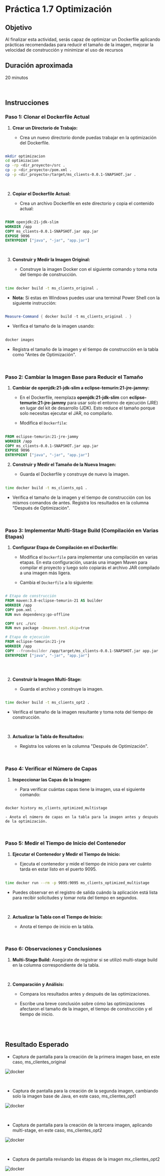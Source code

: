 # Práctica 1.7 Optimización

## Objetivo
Al finalizar esta actividad, serás capaz de optimizar un Dockerfile aplicando prácticas recomendadas para reducir el tamaño de la imagen, mejorar la velocidad de construcción y minimizar el uso de recursos


## Duración aproximada
20 minutos

<br/>

## Instrucciones

### Paso 1: Clonar el Dockerfile Actual

1. **Crear un Directorio de Trabajo:**

    - Crea un nuevo directorio donde puedas trabajar en la optimización del Dockerfile.

```bash

mkdir optimizacion
cd optimizacion
cp -rp <dir_proyecto>/src .
cp -p <dir_proyecto>/pom.xml .
cp -p <dir_proyecto>/target/ms_clients-0.0.1-SNAPSHOT.jar .
```

<br/>


2. **Copiar el Dockerfile Actual:**

    - Crea un archivo Dockerfile en este directorio y copia el contenido actual:

```dockerfile

FROM openjdk:21-jdk-slim
WORKDIR /app
COPY ms_clients-0.0.1-SNAPSHOT.jar app.jar
EXPOSE 9096
ENTRYPOINT ["java", "-jar", "app.jar"]

```

<br/>


3. **Construir y Medir la Imagen Original:**

    - Construye la imagen Docker con el siguiente comando y toma nota del tiempo de construcción.
```bash
 
time docker build -t ms_clients_original .
```

- **Nota:** Si estas en Windows puedes usar una terminal Power Shell con la siguiente instrucción:

```PowerShell

Measure-Command { docker build -t ms_clients_original . }

```


- Verifica el tamaño de la imagen usando:

```bash
 
docker images  
```

- Registra el tamaño de la imagen y el tiempo de construcción en la tabla como "Antes de Optimización".


<br/>

### Paso 2: Cambiar la Imagen Base para Reducir el Tamaño


1. **Cambiar de openjdk:21-jdk-slim a eclipse-temurin:21-jre-jammy:**

    - En el Dockerfile, reemplaza **openjdk:21-jdk-slim** con **eclipse-temurin:21-jre-jammy** para usar solo el entorno de ejecución (JRE) en lugar del kit de desarrollo (JDK). Esto reduce el tamaño porque solo necesitas ejecutar el JAR, no compilarlo.

    - Modifica el `Dockerfile`:

```dockerfile
 
FROM eclipse-temurin:21-jre-jammy
WORKDIR /app
COPY ms_clients-0.0.1-SNAPSHOT.jar app.jar
EXPOSE 9096
ENTRYPOINT ["java", "-jar", "app.jar"]
```

2. **Construir y Medir el Tamaño de la Nueva Imagen:**

    - Guarda el Dockerfile y construye de nuevo la imagen.

```bash
 
time docker build -t ms_clients_op1 .
```

- Verifica el tamaño de la imagen y el tiempo de construcción con los mismos comandos de antes. Registra los resultados en la columna "Después de Optimización".


<br/>

### Paso 3: Implementar Multi-Stage Build (Compilación en Varias Etapas)

1. **Configurar Etapa de Compilación en el Dockerfile:**

    - Modifica el `Dockerfile` para implementar una compilación en varias etapas. En esta configuración, usarás una imagen Maven para compilar el proyecto y luego solo copiarás el archivo JAR compilado a una imagen más ligera.

    - Cambia el `Dockerfile` a lo siguiente:

```dockerfile

# Etapa de construcción
FROM maven:3.8-eclipse-temurin-21 AS builder
WORKDIR /app
COPY pom.xml .
RUN mvn dependency:go-offline

COPY src ./src
RUN mvn package -Dmaven.test.skip=true

# Etapa de ejecución
FROM eclipse-temurin:21-jre
WORKDIR /app
COPY --from=builder /app/target/ms_clients-0.0.1-SNAPSHOT.jar app.jar
ENTRYPOINT ["java", "-jar", "app.jar"]
 
```


<br/>


2. **Construir la Imagen Multi-Stage:**

    - Guarda el archivo y construye la imagen.

```bash
 
time docker build -t ms_clients_opt2 .
```

- Verifica el tamaño de la imagen resultante y toma nota del tiempo de construcción.


<br/>


3. **Actualizar la Tabla de Resultados:**

    - Registra los valores en la columna "Después de Optimización".


<br/>

### Paso 4: Verificar el Número de Capas

1. **Inspeccionar las Capas de la Imagen:**

    - Para verificar cuántas capas tiene la imagen, usa el siguiente comando:

```bash

docker history ms_clients_optimized_multistage
```

    - Anota el número de capas en la tabla para la imagen antes y después de la optimización.



<br/>

### Paso 5: Medir el Tiempo de Inicio del Contenedor

1. **Ejecutar el Contenedor y Medir el Tiempo de Inicio:**

    - Ejecuta el contenedor y mide el tiempo de inicio para ver cuánto tarda en estar listo en el puerto 9095.

```bash
 
time docker run --rm -p 9095:9095 ms_clients_optimized_multistage
```

- Puedes observar en el registro de salida cuándo la aplicación está lista para recibir solicitudes y tomar nota del tiempo en segundos.

<br/>


2. **Actualizar la Tabla con el Tiempo de Inicio:**

    - Anota el tiempo de inicio en la tabla.


<br/>

### Paso 6: Observaciones y Conclusiones

1. **Multi-Stage Build:** Asegúrate de registrar si se utilizó multi-stage build en la columna correspondiente de la tabla.


<br/>


2. **Comparación y Análisis:**

    - Compara los resultados antes y después de las optimizaciones.

    - Escribe una breve conclusión sobre cómo las optimizaciones afectaron el tamaño de la imagen, el tiempo de construcción y el tiempo de inicio.


<br/><br/>

## Resultado Esperado

- Captura de pantalla para la creación de la primera imagen base, en este caso, ms_clientes_original

![docker ](../images/u1_7_1.png)

<br/>

- Captura de pantalla para la creación de la segunda imagen, cambiando solo la imagen base de Java, en este caso, ms_clientes_opt1

![docker ](../images/u1_7_2.png)

<br/>

- Captura de pantalla para la creación de la tercera imagen, aplicando multi-stage, en este caso, ms_clientes_opt2

![docker ](../images/u1_7_3.png)

<br/>

- Captura de pantalla revisando las étapas de la imagen mx_clientes_opt2

![docker ](../images/u1_7_4.png)